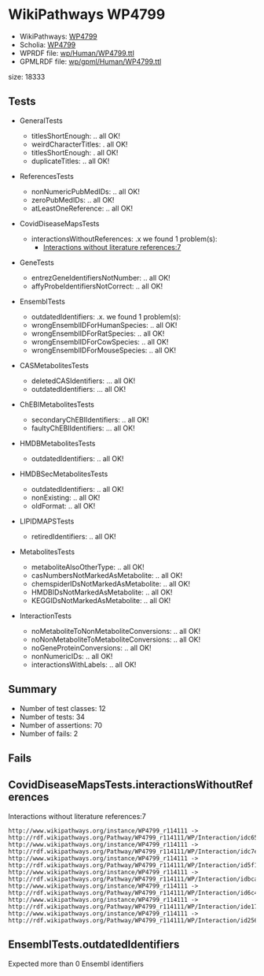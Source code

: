 # WikiPathways WP4799

* WikiPathways: [WP4799](https://identifiers.org/wikipathways:WP4799)
* Scholia: [WP4799](https://scholia.toolforge.org/wikipathways/WP4799)
* WPRDF file: [wp/Human/WP4799.ttl](../wp/Human/WP4799.ttl)
* GPMLRDF file: [wp/gpml/Human/WP4799.ttl](../wp/gpml/Human/WP4799.ttl)

size: 18333
## Tests

* GeneralTests
    * titlesShortEnough: .. all OK!
    * weirdCharacterTitles: . all OK!
    * titlesShortEnough: . all OK!
    * duplicateTitles: .. all OK!

* ReferencesTests
    * nonNumericPubMedIDs: .. all OK!
    * zeroPubMedIDs: .. all OK!
    * atLeastOneReference: .. all OK!

* CovidDiseaseMapsTests
    * interactionsWithoutReferences: .x we found 1 problem(s):
        * [Interactions without literature references:7](#aee88f59)

* GeneTests
    * entrezGeneIdentifiersNotNumber: .. all OK!
    * affyProbeIdentifiersNotCorrect: .. all OK!

* EnsemblTests
    * outdatedIdentifiers: .x. we found 1 problem(s):
    * wrongEnsemblIDForHumanSpecies: .. all OK!
    * wrongEnsemblIDForRatSpecies: .. all OK!
    * wrongEnsemblIDForCowSpecies: .. all OK!
    * wrongEnsemblIDForMouseSpecies: .. all OK!

* CASMetabolitesTests
    * deletedCASIdentifiers: ... all OK!
    * outdatedIdentifiers: ... all OK!

* ChEBIMetabolitesTests
    * secondaryChEBIIdentifiers: .. all OK!
    * faultyChEBIIdentifiers: ... all OK!

* HMDBMetabolitesTests
    * outdatedIdentifiers: .. all OK!

* HMDBSecMetabolitesTests
    * outdatedIdentifiers: .. all OK!
    * nonExisting: .. all OK!
    * oldFormat: .. all OK!

* LIPIDMAPSTests
    * retiredIdentifiers: .. all OK!

* MetabolitesTests
    * metaboliteAlsoOtherType: .. all OK!
    * casNumbersNotMarkedAsMetabolite: .. all OK!
    * chemspiderIDsNotMarkedAsMetabolite: .. all OK!
    * HMDBIDsNotMarkedAsMetabolite: .. all OK!
    * KEGGIDsNotMarkedAsMetabolite: .. all OK!

* InteractionTests
    * noMetaboliteToNonMetaboliteConversions: .. all OK!
    * noNonMetaboliteToMetaboliteConversions: .. all OK!
    * noGeneProteinConversions: .. all OK!
    * nonNumericIDs: .. all OK!
    * interactionsWithLabels: .. all OK!

## Summary

* Number of test classes: 12
* Number of tests: 34
* Number of assertions: 70
* Number of fails: 2

## Fails

<a name="aee88f59" />

## CovidDiseaseMapsTests.interactionsWithoutReferences

Interactions without literature references:7
```
http://www.wikipathways.org/instance/WP4799_r114111 -> http://rdf.wikipathways.org/Pathway/WP4799_r114111/WP/Interaction/idc652beda
http://www.wikipathways.org/instance/WP4799_r114111 -> http://rdf.wikipathways.org/Pathway/WP4799_r114111/WP/Interaction/idc7eb7b47
http://www.wikipathways.org/instance/WP4799_r114111 -> http://rdf.wikipathways.org/Pathway/WP4799_r114111/WP/Interaction/id5f17221c
http://www.wikipathways.org/instance/WP4799_r114111 -> http://rdf.wikipathways.org/Pathway/WP4799_r114111/WP/Interaction/idbca35504
http://www.wikipathways.org/instance/WP4799_r114111 -> http://rdf.wikipathways.org/Pathway/WP4799_r114111/WP/Interaction/id6c434c1e
http://www.wikipathways.org/instance/WP4799_r114111 -> http://rdf.wikipathways.org/Pathway/WP4799_r114111/WP/Interaction/ide171a636
http://www.wikipathways.org/instance/WP4799_r114111 -> http://rdf.wikipathways.org/Pathway/WP4799_r114111/WP/Interaction/id2567d541

```
<a name="f44398b7" />

## EnsemblTests.outdatedIdentifiers

Expected more than 0 Ensembl identifiers
